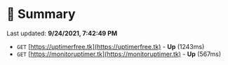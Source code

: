 # 📖 Summary
Last updated: **9/24/2021, 7:42:49 PM**

- `GET` [https://uptimerfree.tk](https://uptimerfree.tk) - **Up** (1243ms)
- `GET` [https://monitoruptimer.tk](https://monitoruptimer.tk) - **Up** (567ms)
